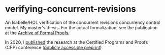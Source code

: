 # verifying-concurrent-revisions
An Isabelle/HOL verification of the concurrent revisions concurrency control model. My master's thesis. For the actual formalization, see the publication at the [Archive of Formal Proofs](https://www.isa-afp.org/entries/Concurrent_Revisions.html).

In 2020, I [published](https://doi.org/10.1145/3372885.3373820) the research at the Certified Programs and Proofs (CPP) conference ([publicly accessible preprint](https://arxiv.org/abs/1912.09741)).
